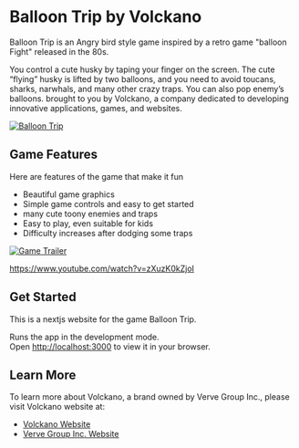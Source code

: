 # Balloon Trip by Volckano

Balloon Trip is an Angry bird style game inspired by a retro game "balloon Fight" released in the 80s. 

You control a cute husky by taping your finger on the screen. The cute “flying” husky is lifted by two balloons, and you need to avoid toucans, sharks, narwhals, and many other crazy traps. You can also pop enemy’s balloons.  brought to you by Volckano, a company dedicated to developing innovative applications, games, and websites.

[![Balloon Trip](https://balloontrip.vercel.app/balloonimg3.png)](https://balloontrip.vercel.app)


## Game Features

Here are features of the game that make it fun
- Beautiful game graphics
- Simple game controls and easy to get started
- many cute toony enemies and traps
- Easy to play, even suitable for kids
- Difficulty increases after dodging some traps

[![Game Trailer](https://img.youtube.com/vi/zXuzK0kZjoI/0.jpg)](https://www.youtube.com/watch?v=zXuzK0kZjoI)

https://www.youtube.com/watch?v=zXuzK0kZjoI


## Get Started

This is a nextjs website for the game Balloon Trip.

Runs the app in the development mode.\
Open [http://localhost:3000](http://localhost:3000) to view it in your browser.


## Learn More

To learn more about Volckano, a brand owned by Verve Group Inc., please visit Volckano website at:

- [Volckano Website](https://www.volckano.com)
- [Verve Group Inc. Website](https://www.vervegroup.ca)
